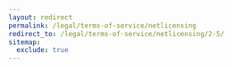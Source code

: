 ```yaml
---
layout: redirect
permalink: /legal/terms-of-service/netlicensing
redirect_to: /legal/terms-of-service/netlicensing/2-5/
sitemap:
  exclude: true
---
```

